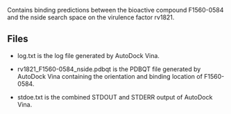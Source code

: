Contains binding predictions between the bioactive compound F1560-0584 and the nside search space on the virulence factor rv1821.

## Files

- log.txt is the log file generated by AutoDock Vina.

- rv1821_F1560-0584_nside.pdbqt is the PDBQT file generated by AutoDock Vina containing the orientation and binding location of F1560-0584.

- stdoe.txt is the combined STDOUT and STDERR output of AutoDock Vina.

